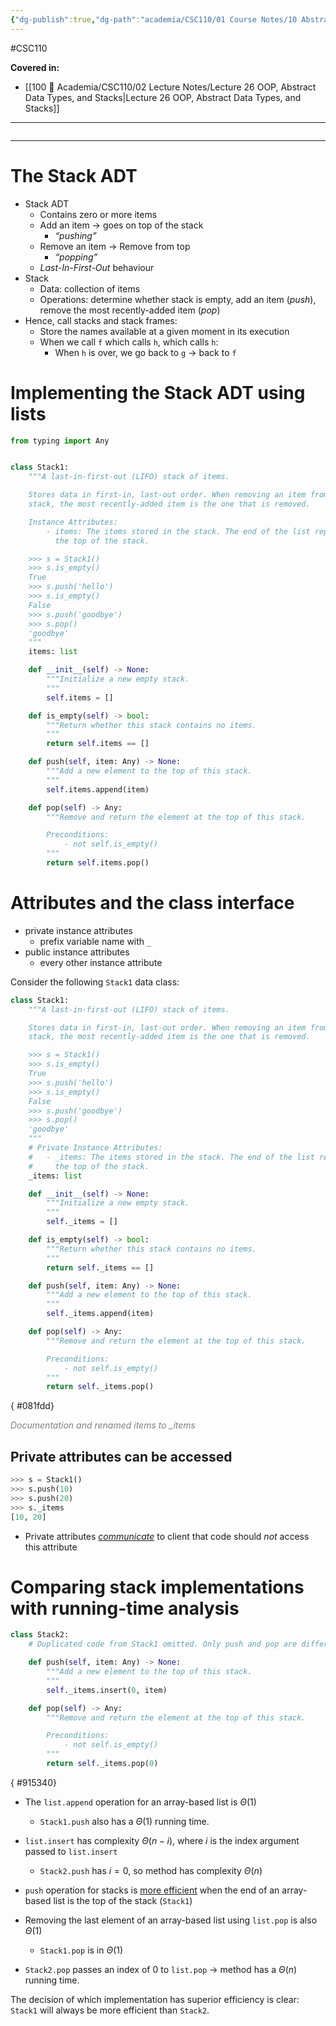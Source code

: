```yaml
---
{"dg-publish":true,"dg-path":"academia/CSC110/01 Course Notes/10 Abstraction, Classes, Software Design/10.5 Stacks.md","permalink":"/academia/csc-110/01-course-notes/10-abstraction-classes-software-design/10-5-stacks/","created":"2023-11-21T16:10:09.471-05:00","updated":"2023-12-01T17:26:25.720-05:00"}
---
```


#CSC110

**Covered in:**
- [[100 📒 Academia/CSC110/02 Lecture Notes/Lecture 26 OOP, Abstract Data Types, and Stacks\|Lecture 26 OOP, Abstract Data Types, and Stacks]]
---
```table-of-contents
```
---
# The Stack ADT

- Stack ADT
	- Contains zero or more items
	- Add an item → goes on top of the stack
		- *“pushing”*
	- Remove an item → Remove from top
		- *“popping”*
	- *Last-In-First-Out* behaviour
- Stack
	- Data: collection of items
	- Operations: determine whether stack is empty, add an item (*push*), remove the most recently-added item (*pop*)
- Hence, call stacks and stack frames:
	- Store the names available at a given moment in its execution
	- When we call `f` which calls `h`, which calls `h`:
		- When `h` is over, we go back to `g` → back to `f`

# Implementing the Stack ADT using lists

```python
from typing import Any


class Stack1:
    """A last-in-first-out (LIFO) stack of items.

    Stores data in first-in, last-out order. When removing an item from the
    stack, the most recently-added item is the one that is removed.

    Instance Attributes:
        - items: The items stored in the stack. The end of the list represents
          the top of the stack.

    >>> s = Stack1()
    >>> s.is_empty()
    True
    >>> s.push('hello')
    >>> s.is_empty()
    False
    >>> s.push('goodbye')
    >>> s.pop()
    'goodbye'
    """
    items: list

    def __init__(self) -> None:
        """Initialize a new empty stack.
        """
        self.items = []

    def is_empty(self) -> bool:
        """Return whether this stack contains no items.
        """
        return self.items == []

    def push(self, item: Any) -> None:
        """Add a new element to the top of this stack.
        """
        self.items.append(item)

    def pop(self) -> Any:
        """Remove and return the element at the top of this stack.

        Preconditions:
            - not self.is_empty()
        """
        return self.items.pop()
```

# Attributes and the class interface

- private instance attributes
	- prefix variable name with `_`
- public instance attributes
	- every other instance attribute

Consider the following `Stack1` data class:
```python
class Stack1:
    """A last-in-first-out (LIFO) stack of items.

    Stores data in first-in, last-out order. When removing an item from the
    stack, the most recently-added item is the one that is removed.

    >>> s = Stack1()
    >>> s.is_empty()
    True
    >>> s.push('hello')
    >>> s.is_empty()
    False
    >>> s.push('goodbye')
    >>> s.pop()
    'goodbye'
    """
    # Private Instance Attributes:
    #   - _items: The items stored in the stack. The end of the list represents
    #     the top of the stack.
    _items: list

    def __init__(self) -> None:
        """Initialize a new empty stack.
        """
        self._items = []

    def is_empty(self) -> bool:
        """Return whether this stack contains no items.
        """
        return self._items == []

    def push(self, item: Any) -> None:
        """Add a new element to the top of this stack.
        """
        self._items.append(item)

    def pop(self) -> Any:
        """Remove and return the element at the top of this stack.

        Preconditions:
            - not self.is_empty()
        """
        return self._items.pop()
```
{ #081fdd}


<div class="caption" style="color: grey"><i>Documentation and renamed items to _items</i></div>

## Private attributes can be accessed

```python
>>> s = Stack1()
>>> s.push(10)
>>> s.push(20)
>>> s._items
[10, 20]
```

- Private attributes *<u>communicate</u>* to client that code should *not* access this attribute

# Comparing stack implementations with running-time analysis

```python
class Stack2:
    # Duplicated code from Stack1 omitted. Only push and pop are different.

    def push(self, item: Any) -> None:
        """Add a new element to the top of this stack.
        """
        self._items.insert(0, item)

    def pop(self) -> Any:
        """Remove and return the element at the top of this stack.

        Preconditions:
            - not self.is_empty()
        """
        return self._items.pop(0)
```
{ #915340}


- The `list.append` operation for an array-based list is $\Theta (1)$
	- `Stack1.push` also has a $\Theta (1)$ running time.
- `list.insert` has complexity $\Theta (n-i)$, where $i$ is the index argument passed to `list.insert`
	- `Stack2.push` has $i = 0$, so method has complexity $\Theta (n)$
- `push` operation for stacks is <u>more efficient</u> when the end of an array-based list is the top of the stack (`Stack1`)

- Removing the last element of an array-based list using `list.pop` is also $\Theta (1)$
	- `Stack1.pop` is in $\Theta(1)$
- `Stack2.pop` passes an index of 0 to `list.pop` → method has a $\Theta (n)$ running time.

The decision of which implementation has superior efficiency is clear: `Stack1` will always be more efficient than `Stack2`. 